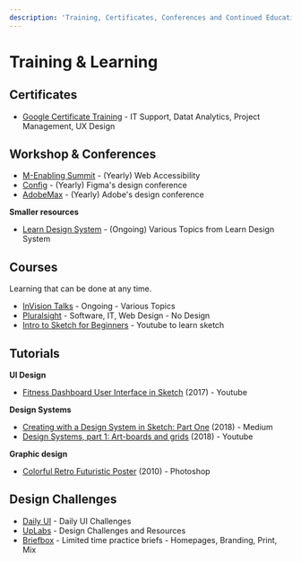 ```yaml
---
description: 'Training, Certificates, Conferences and Continued Education'
---
```


# Training & Learning

## Certificates

* [Google Certificate Training](https://grow.google/certificates/) - IT Support, Datat Analytics, Project Management, UX Design

## Workshop & Conferences

* [M-Enabling Summit](https://m-enabling.com/) - \(Yearly\) Web Accessibility
* [Config](https://config.figma.com) - \(Yearly\) Figma's design conference
* [AdobeMax](https://www.adobe.com/max.html) - \(Yearly\) Adobe's design conference

**Smaller resources**

* [Learn Design System](https://www.learndesignsystem.com/resources) - \(Ongoing\) Various Topics from Learn Design System

## Courses

Learning that can be done at any time.

* [InVision Talks](https://www.invisionapp.com/talks) - Ongoing - Various Topics
* [Pluralsight](https://www.pluralsight.com/) - Software, IT, Web Design - No Design
* [Intro to Sketch for Beginners](https://www.youtube.com/channel/UC4HSLwylN2gvbP5H5Swp4Cg) - Youtube to learn sketch

## Tutorials

**UI Design**

* [Fitness Dashboard User Interface in Sketch](https://www.youtube.com/watch?v=8aB68LJI470&list=PLgwNtYvZGv9Q_rH5RVWYE20dcp4_MLhX_) \(2017\) - Youtube

**Design Systems**

* [Creating with a Design System in Sketch: Part One](https://medium.com/sketch-app-sources/creating-with-a-design-system-in-sketch-part-one-tutorial-5116e36213f9) \(2018\) - Medium
* [Design Systems, part 1: Art-boards and grids](https://www.youtube.com/watch?list=PLuGpMawKEhfaicYZHb4VME-IoLtg8gtew&v=o6OgIkEjaJI&feature=emb_title) \(2018\) - Youtube

**Graphic design**

* [Colorful Retro Futuristic Poster](https://blog.spoongraphics.co.uk/tutorials/design-a-colorful-retro-futuristic-poster-in-photoshop) \(2010\) - Photoshop

## Design Challenges

* [Daily UI](https://www.dailyui.co/) - Daily UI Challenges
* [UpLabs](https://www.uplabs.com/) - Design Challenges and Resources
* [Briefbox](https://www.briefbox.me/) - Limited time practice briefs - Homepages, Branding, Print, Mix

